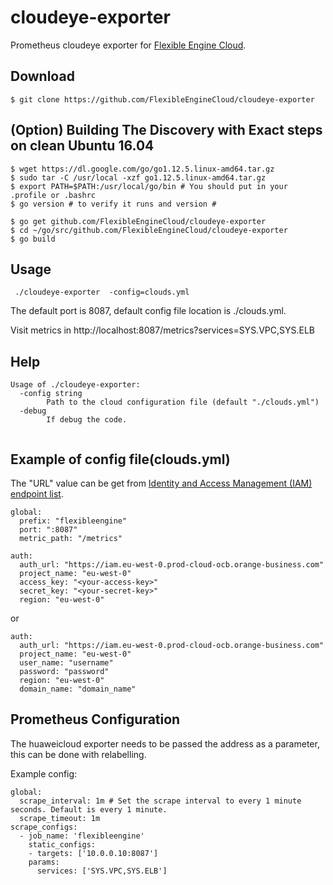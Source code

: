 # cloudeye-exporter

Prometheus cloudeye exporter for [Flexible Engine Cloud](https://cloud.orange-business.com/en/offers/infrastructure-iaas/public-cloud/).

## Download
```
$ git clone https://github.com/FlexibleEngineCloud/cloudeye-exporter
```

## (Option) Building The Discovery with Exact steps on clean Ubuntu 16.04 
```
$ wget https://dl.google.com/go/go1.12.5.linux-amd64.tar.gz
$ sudo tar -C /usr/local -xzf go1.12.5.linux-amd64.tar.gz
$ export PATH=$PATH:/usr/local/go/bin # You should put in your .profile or .bashrc
$ go version # to verify it runs and version #

$ go get github.com/FlexibleEngineCloud/cloudeye-exporter
$ cd ~/go/src/github.com/FlexibleEngineCloud/cloudeye-exporter
$ go build
```

## Usage
```
 ./cloudeye-exporter  -config=clouds.yml
```

The default port is 8087, default config file location is ./clouds.yml.

Visit metrics in http://localhost:8087/metrics?services=SYS.VPC,SYS.ELB


## Help
```
Usage of ./cloudeye-exporter:
  -config string
        Path to the cloud configuration file (default "./clouds.yml")
  -debug
        If debug the code.
 
```

## Example of config file(clouds.yml)
The "URL" value can be get from [Identity and Access Management (IAM) endpoint list](https://docs.prod-cloud-ocb.orange-business.com/endpoint/index.html).
```
global:
  prefix: "flexibleengine"
  port: ":8087"
  metric_path: "/metrics"

auth:
  auth_url: "https://iam.eu-west-0.prod-cloud-ocb.orange-business.com"
  project_name: "eu-west-0"
  access_key: "<your-access-key>"
  secret_key: "<your-secret-key>"
  region: "eu-west-0"

```
or

```
auth:
  auth_url: "https://iam.eu-west-0.prod-cloud-ocb.orange-business.com"
  project_name: "eu-west-0"
  user_name: "username"
  password: "password"
  region: "eu-west-0"
  domain_name: "domain_name"

```

## Prometheus Configuration
The huaweicloud exporter needs to be passed the address as a parameter, this can be done with relabelling.

Example config:

```
global:
  scrape_interval: 1m # Set the scrape interval to every 1 minute seconds. Default is every 1 minute.
  scrape_timeout: 1m
scrape_configs:
  - job_name: 'flexibleengine'
    static_configs:
    - targets: ['10.0.0.10:8087']
    params:
      services: ['SYS.VPC,SYS.ELB']
```

